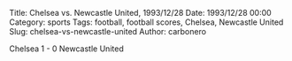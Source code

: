 Title: Chelsea vs. Newcastle United, 1993/12/28
Date: 1993/12/28 00:00
Category: sports
Tags: football, football scores, Chelsea, Newcastle United
Slug: chelsea-vs-newcastle-united
Author: carbonero


Chelsea 1 - 0 Newcastle United
